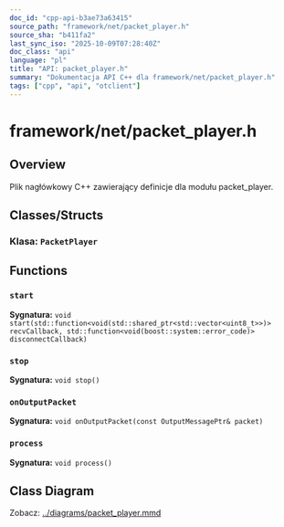 ```yaml
---
doc_id: "cpp-api-b3ae73a63415"
source_path: "framework/net/packet_player.h"
source_sha: "b411fa2"
last_sync_iso: "2025-10-09T07:28:40Z"
doc_class: "api"
language: "pl"
title: "API: packet_player.h"
summary: "Dokumentacja API C++ dla framework/net/packet_player.h"
tags: ["cpp", "api", "otclient"]
---
```


# framework/net/packet_player.h

## Overview

Plik nagłówkowy C++ zawierający definicje dla modułu packet_player.

## Classes/Structs

### Klasa: `PacketPlayer`

## Functions

### `start`

**Sygnatura:** `void start(std::function<void(std::shared_ptr<std::vector<uint8_t>>)> recvCallback, std::function<void(boost::system::error_code)> disconnectCallback)`

### `stop`

**Sygnatura:** `void stop()`

### `onOutputPacket`

**Sygnatura:** `void onOutputPacket(const OutputMessagePtr& packet)`

### `process`

**Sygnatura:** `void process()`

## Class Diagram

Zobacz: [../diagrams/packet_player.mmd](../diagrams/packet_player.mmd)
